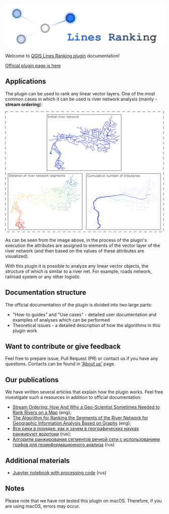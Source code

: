 <img src="https://raw.githubusercontent.com/ChrisLisbon/QGIS_LinesRankingPlugin/master/images/ranking.png" width="650"/>

Welcome to [QGIS Lines Ranking plugin](https://github.com/ChrisLisbon/QGIS_LinesRankingPlugin) documentation!

[Official plugin page is here](https://plugins.qgis.org/plugins/lines_ranking/#plugin-about)

## Applications

The plugin can be used to rank any linear vector layers. 
One of the most common cases in which it can be used is river network analysis (mainly - **stream ordering**):

<img src="https://raw.githubusercontent.com/ChrisLisbon/QGIS_LinesRankingPlugin/master/images/application.png" width="750"/>

As can be seen from the image above, in the process of the plugin's execution the attributes are assigned to elements of 
the vector layer of the river network (and then based on the values of these attributes are visualized). 

With this plugin it is possible to analyze any linear vector objects, 
the structure of which is similar to a river net. For example, roads network, railroad system or 
any other logistic.

## Documentation structure 

The official documentation of the plugin is divided into two large parts:

- "How-to guides" and "Use cases" - detailed user documentation and examples of analyses which can be performed
- Theoretical issues - a detailed description of how the algorithms in this plugin work

## Want to contribute or give feedback

Feel free to prepare issue, Pull Request (PR) or contact us if you have any questions. 
Contacts can be found in ['About us'](about.md) page.

## Our publications

We have written several articles that explain how the plugin works. Feel free investigate such a resources in addition to official documentation: 

- [Stream Ordering: How And Why a Geo-Scientist Sometimes Needed to Rank Rivers on a Map](https://medium.com/towards-data-science/stream-ordering-how-and-why-a-geo-scientist-sometimes-needed-to-rank-rivers-on-a-map-360dce356df5) (eng);
- [The Algorithm for Ranking the Segments of the River Network for Geographic Information Analysis Based on Graphs](https://medium.com/swlh/the-algorithm-for-ranking-the-segments-of-the-river-network-for-geographic-information-analysis-b25cffb0d167?sk=f1475802bd96f8d14c994a6f87f7453d) (eng);
- [Все реки в порядке: как и зачем в географических науках ранжируют водотоки](https://habr.com/p/830334/) (rus);
- [Алгоритм ранжирования сегментов речной сети с использованием графов для геоинформационного анализа](https://habr.com/ru/articles/514526/) (rus)

## Additional materials 
- [Jupyter notebook with processing code](https://github.com/Dreamlone/State_Hydrological_Institute/blob/master/River_ranking.ipynb) (rus)

## Notes

Please note that we have not tested this plugin on macOS. 
Therefore, if you are using macOS, errors may occur. 